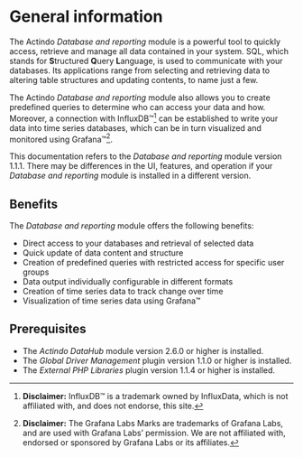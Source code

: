 # General information

The Actindo *Database and reporting* module is a powerful tool to quickly access, retrieve and manage all data contained in your system. SQL, which stands for **S**tructured **Q**uery **L**anguage, is used to communicate with your databases. Its applications range from selecting and retrieving data to altering table structures and updating contents, to name just a few. 

The Actindo *Database and reporting* module also allows you to create predefined queries to determine who can access your data and how. Moreover, a connection with InfluxDB&trade;[^1] can be established to write your data into time series databases, which can be in turn visualized and monitored using Grafana&trade;[^2]. 

This documentation refers to the *Database and reporting* module version 1.1.1. There may be differences in the UI, features, and operation if your *Database and reporting* module is installed in a different version.


## Benefits

The *Database and reporting* module offers the following benefits:
- Direct access to your databases and retrieval of selected data
- Quick update of data content and structure 
- Creation of predefined queries with restricted access for specific user groups
- Data output individually configurable in different formats 
- Creation of time series data to track change over time
- Visualization of time series data using Grafana&trade;


## Prerequisites

- The *Actindo DataHub* module version 2.6.0 or higher is installed.
- The *Global Driver Management* plugin version 1.1.0 or higher is installed.
- The *External PHP Libraries* plugin version 1.1.4 or higher is installed.



[^1]: **Disclaimer:** InfluxDB&trade; is a trademark owned by InfluxData, which is not affiliated with, and does not endorse, this site.  
[^2]: **Disclaimer:** The Grafana Labs Marks are trademarks of Grafana Labs, and are used with Grafana Labs’ permission. We are not affiliated with, endorsed or sponsored by Grafana Labs or its affiliates.

